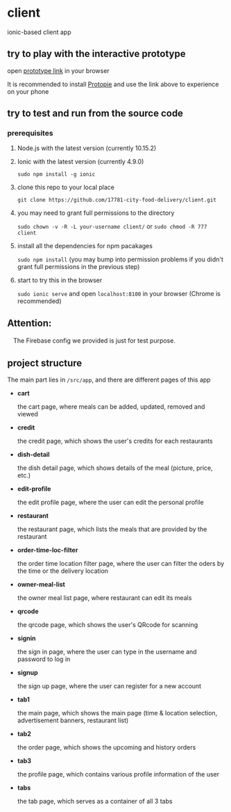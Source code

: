 # client
ionic-based client app

## try to play with the interactive prototype

 open [prototype link](https://share.protopie.io/9dc6m6jpqJE) in your browser

It is recommended to install [Protopie](https://itunes.apple.com/us/app/protopie-player-code-free/id1015837511?ls=1&mt=8) and use the link above to experience on your phone
## try to test and run from the source code

### prerequisites
1. Node.js with the latest version (currently 10.15.2)

2. Ionic with the latest version (currently 4.9.0)
    
    `sudo npm install -g ionic`

3. clone this repo to your local place
  
    `git clone https://github.com/17781-city-food-delivery/client.git`

4. you may need to grant full permissions to the directory

    `sudo chown -v -R -L your-username client/` or `sudo chmod -R 777 client`
    
5. install all the dependencies for npm pacakages
    
    `sudo npm install` (you may bump into permission problems if you didn't grant full permissions in the previous step)
    
6. start to try this in the browser

    `sudo ionic serve` and open `localhost:8100` in your browser (Chrome is recommended)

## Attention:
 　The Firebase config we provided is just for test purpose.
    
## project structure

The main part lies in `/src/app`, and there are different pages of this app
- **cart**

  the cart page, where meals can be added, updated, removed and viewed
 
- **credit**

  the credit page, which shows the user's credits for each restaurants
 
- **dish-detail**

  the dish detail page, which shows details of the meal (picture, price, etc.)
  
- **edit-profile**

  the edit profile page, where the user can edit the personal profile
  
- **restaurant**

  the restaurant page, which lists the meals that are provided by the restaurant
 
- **order-time-loc-filter**

  the order time location filter page, where the user can filter the oders by the time or the delivery location
 
- **owner-meal-list**

  the owner meal list page, where restaurant can edit its meals
 
- **qrcode**

  the qrcode page, which shows the user's QRcode for scanning
 
- **signin**

  the sign in page, where the user can type in the username and password to log in
  
- **signup**

  the sign up page, where the user can register for a new account
 
- **tab1**

  the main page, which shows the main page (time & location selection, advertisement banners, restaurant list)
 
- **tab2**

  the order page, which shows the upcoming and history orders
 
- **tab3**

  the profile page, which contains various profile information of the user
 
- **tabs**

  the tab page, which serves as a container of all 3 tabs
 
